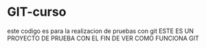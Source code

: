 # GIT-curso
este codigo es para la realizacion de pruebas con git
ESTE ES UN PROYECTO DE PRUEBA  CON EL FIN DE VER COMO FUNCIONA GIT 
